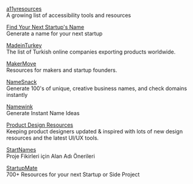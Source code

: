 <p>
<a href="https://a11yresources.webflow.io/">a11yresources</a>
<br>A growing list of accessibility tools and resources
</p>  
<p>
<a href="https://find-your-next-startups-name.now.sh/?ref=producthunt">Find Your Next Startup's Name</a>
<br>Generate a name for your next startup
</p>  
<p>
<a href="https://madeinturkey.directory/">MadeinTurkey</a>
<br>The list of Turkish online companies exporting products worldwide.
</p>  
<p>
<a href="https://www.makermove.com/">MakerMove</a>
<br>Resources for makers and startup founders.
</p> 
<p>
<a href="https://www.namesnack.com/">NameSnack</a>
<br>Generate 100's of unique, creative business names, and check domains instantly
</p> 
<p>
<a href="https://namewink.com/">Namewink</a>
<br>Generate Instant Name Ideas
</p> 
<p>
<a href="https://www.productdesignresources.com/">Product Design Resources</a>
<br>Keeping product designers updated & inspired with lots of new design resources and the latest UI/UX tools.
</p> 
<p>
<a href="https://startnames.co/">StartNames</a>
<br>Proje Fikirleri için Alan Adı Önerileri
</p>  
<p>
<a href="https://startupmate.flammate.co/">StartupMate</a>
<br>700+ Resources for your next Startup or Side Project
</p>  
